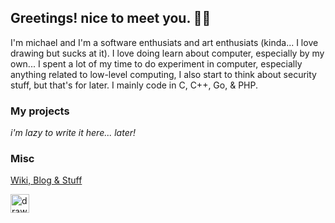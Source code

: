 ## Greetings! nice to meet you. 👋💗
I'm michael and I'm a software enthusiats and art enthusiats (kinda... I love drawing but sucks at it). I love doing learn about computer, especially by my own... I spent a lot of my time to do experiment in computer, especially anything related to low-level computing, I also start to think about security stuff, but that's for later. I mainly code in C, C++, Go, & PHP.

### My projects
_i'm lazy to write it here... later!_

### Misc 
[Wiki, Blog & Stuff](https://hakushigo.notion.site/hakushigo-77f36132c1fa425982528a51b9b74d09)

<p> <img src="https://user-images.githubusercontent.com/72906412/236980363-e78e5741-ab5b-4e36-ac17-841b88fb6739.jpg" alt="drawing" width="30" height="30"/>  </p>
